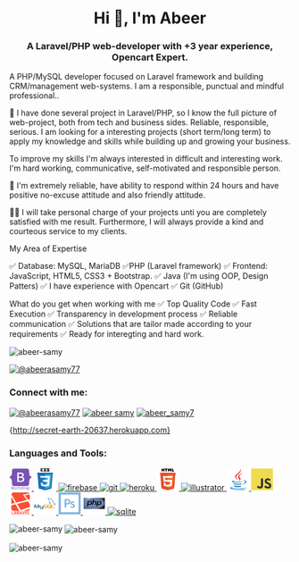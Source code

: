 <h1 align="center">Hi 👋, I'm Abeer</h1>
<h3 align="center">A Laravel/PHP web-developer with +3 year experience, Opencart Expert.</h3>


A PHP/MySQL developer focused on Laravel framework and building CRM/management web-systems. I am a responsible, punctual and mindful professional.. 

🌱 I have done several project in Laravel/PHP, so I know the full picture of web-project, both from tech and business sides. Reliable, responsible, serious.
I am looking for a interesting projects (short term/long term) to apply my knowledge and skills while building up and growing your business.

To improve my skills I'm always interested in difficult and interesting work.
I'm hard working, communicative, self-motivated and responsible person.

💬 I'm extremely reliable, have ability to respond within 24 hours and have positive no-excuse attitude and also friendly attitude.

👨‍💻 I will take personal charge of your projects unti you are completely satisfied with me result. Furthermore, I will always provide a kind and courteous service to my clients.

My Area of Expertise

✅ Database: MySQL, MariaDB
✅PHP (Laravel framework)
✅ Frontend: JavaScript, HTML5, CSS3 + Bootstrap.
✅ Java (I'm using OOP, Design Patters)
✅ I have experience with Opencart
✅ Git (GitHub)

What do you get when working with me
✅ Top Quality Code
✅ Fast Execution
✅ Transparency in development process
✅ Reliable communication
✅ Solutions that are tailor made according to your requirements
✅ Ready for interegting and hard work.




<p align="left"> <img src="https://komarev.com/ghpvc/?username=abeer-samy&label=Profile%20views&color=0e75b6&style=flat" alt="abeer-samy" /> </p>

<p align="left"> <a href="https://twitter.com/@abeerasamy77" target="blank"><img src="https://img.shields.io/twitter/follow/@abeerasamy77?logo=twitter&style=for-the-badge" alt="@abeerasamy77" /></a> </p>


<h3 align="left">Connect with me:</h3>
<p align="left">
<a href="https://twitter.com/@abeerasamy77" target="blank"><img align="center" src="https://raw.githubusercontent.com/rahuldkjain/github-profile-readme-generator/master/src/images/icons/Social/twitter.svg" alt="@abeerasamy77" height="30" width="40" /></a>
<a href="https://fb.com/abeer samy" target="blank"><img align="center" src="https://raw.githubusercontent.com/rahuldkjain/github-profile-readme-generator/master/src/images/icons/Social/facebook.svg" alt="abeer samy" height="30" width="40" /></a>
<a href="https://instagram.com/abeer_samy7" target="blank"><img align="center" src="https://raw.githubusercontent.com/rahuldkjain/github-profile-readme-generator/master/src/images/icons/Social/instagram.svg" alt="abeer_samy7" height="30" width="40" /></a>

{http://secret-earth-20637.herokuapp.com}
</p>

<h3 align="left">Languages and Tools:</h3>
<p align="left"> <a href="https://getbootstrap.com" target="_blank" rel="noreferrer"> <img src="https://raw.githubusercontent.com/devicons/devicon/master/icons/bootstrap/bootstrap-plain-wordmark.svg" alt="bootstrap" width="40" height="40"/> </a> <a href="https://www.w3schools.com/css/" target="_blank" rel="noreferrer"> <img src="https://raw.githubusercontent.com/devicons/devicon/master/icons/css3/css3-original-wordmark.svg" alt="css3" width="40" height="40"/> </a> <a href="https://firebase.google.com/" target="_blank" rel="noreferrer"> <img src="https://www.vectorlogo.zone/logos/firebase/firebase-icon.svg" alt="firebase" width="40" height="40"/> </a> <a href="https://git-scm.com/" target="_blank" rel="noreferrer"> <img src="https://www.vectorlogo.zone/logos/git-scm/git-scm-icon.svg" alt="git" width="40" height="40"/> </a> <a href="https://heroku.com" target="_blank" rel="noreferrer"> <img src="https://www.vectorlogo.zone/logos/heroku/heroku-icon.svg" alt="heroku" width="40" height="40"/> </a> <a href="https://www.w3.org/html/" target="_blank" rel="noreferrer"> <img src="https://raw.githubusercontent.com/devicons/devicon/master/icons/html5/html5-original-wordmark.svg" alt="html5" width="40" height="40"/> </a> <a href="https://www.adobe.com/in/products/illustrator.html" target="_blank" rel="noreferrer"> <img src="https://www.vectorlogo.zone/logos/adobe_illustrator/adobe_illustrator-icon.svg" alt="illustrator" width="40" height="40"/> </a> <a href="https://www.java.com" target="_blank" rel="noreferrer"> <img src="https://raw.githubusercontent.com/devicons/devicon/master/icons/java/java-original.svg" alt="java" width="40" height="40"/> </a> <a href="https://developer.mozilla.org/en-US/docs/Web/JavaScript" target="_blank" rel="noreferrer"> <img src="https://raw.githubusercontent.com/devicons/devicon/master/icons/javascript/javascript-original.svg" alt="javascript" width="40" height="40"/> </a> <a href="https://laravel.com/" target="_blank" rel="noreferrer"> <img src="https://raw.githubusercontent.com/devicons/devicon/master/icons/laravel/laravel-plain-wordmark.svg" alt="laravel" width="40" height="40"/> </a> <a href="https://www.mysql.com/" target="_blank" rel="noreferrer"> <img src="https://raw.githubusercontent.com/devicons/devicon/master/icons/mysql/mysql-original-wordmark.svg" alt="mysql" width="40" height="40"/> </a> <a href="https://www.photoshop.com/en" target="_blank" rel="noreferrer"> <img src="https://raw.githubusercontent.com/devicons/devicon/master/icons/photoshop/photoshop-line.svg" alt="photoshop" width="40" height="40"/> </a> <a href="https://www.php.net" target="_blank" rel="noreferrer"> <img src="https://raw.githubusercontent.com/devicons/devicon/master/icons/php/php-original.svg" alt="php" width="40" height="40"/> </a> <a href="https://www.sqlite.org/" target="_blank" rel="noreferrer"> <img src="https://www.vectorlogo.zone/logos/sqlite/sqlite-icon.svg" alt="sqlite" width="40" height="40"/> </a> </p>

<p><img align="left" src="https://github-readme-stats.vercel.app/api/top-langs?username=abeer-samy&show_icons=true&locale=en&layout=compact" alt="abeer-samy" /></p>

<p>&nbsp;<img align="center" src="https://github-readme-stats.vercel.app/api?username=abeer-samy&show_icons=true&locale=en" alt="abeer-samy" /></p>

<p><img align="center" src="https://github-readme-streak-stats.herokuapp.com/?user=abeer-samy&" alt="abeer-samy" /></p>
